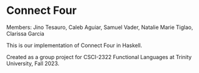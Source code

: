 # Connect Four

Members:
Jino Tesauro,
Caleb Aguiar,
Samuel Vader,
Natalie Marie Tiglao,
Clarissa Garcia

This is our implementation of Connect Four in Haskell.

Created as a group project for CSCI-2322 Functional Languages at Trinity University, Fall 2023.
